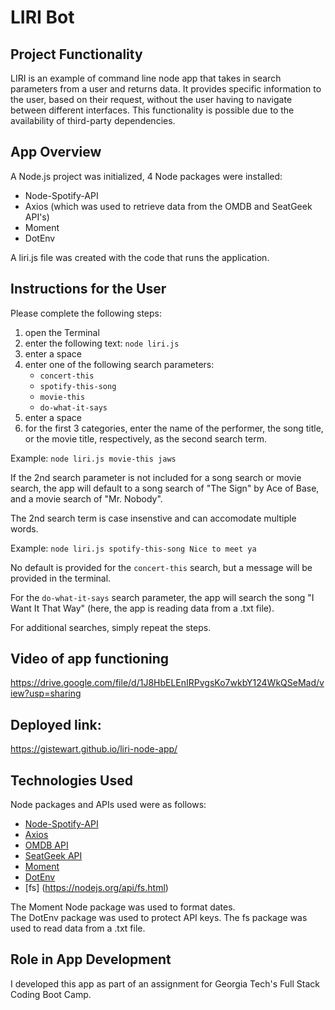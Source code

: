 # LIRI Bot

## Project Functionality
LIRI is an example of command line node app that takes in search parameters from a user and returns data.  It provides specific information to the user, based on their request, without the user having to navigate between different interfaces. This functionality is possible due to the availability of third-party dependencies.

## App Overview
A Node.js project was initialized, 4 Node packages were installed:
* Node-Spotify-API
* Axios (which was used to retrieve data from the OMDB and SeatGeek API's)
* Moment 
* DotEnv

A liri.js file was created with the code that runs the application. 

## Instructions for the User
Please complete the following steps:
1. open the Terminal
2. enter the following text: `node liri.js`
3. enter a space
4. enter one of the following search parameters:
   * `concert-this`
   * `spotify-this-song`
   * `movie-this`
   * `do-what-it-says`
5. enter a space
6. for the first 3 categories, enter the name of the performer, the song title, or the movie title, respectively, as the second search term.

Example: `node liri.js movie-this jaws`

If the 2nd search parameter is not included for a song search or movie search, the app will default to a song search of "The Sign" by Ace of Base, and a movie search of "Mr. Nobody". 

The 2nd search term is case insenstive and can accomodate multiple words.

Example: `node liri.js spotify-this-song Nice to meet ya`

No default is provided for the `concert-this` search, but a message will be provided in the terminal.

For the `do-what-it-says` search parameter, the app will search the song "I Want It That Way" (here, the app is reading data from a .txt file).

For additional searches, simply repeat the steps.

## Video of app functioning 
https://drive.google.com/file/d/1J8HbELEnIRPvgsKo7wkbY124WkQSeMad/view?usp=sharing

## Deployed link: 
https://gistewart.github.io/liri-node-app/

## Technologies Used
Node packages and APIs used were as follows:
* [Node-Spotify-API](https://www.npmjs.com/package/node-spotify-api)
* [Axios](https://www.npmjs.com/package/axios)
* [OMDB API](http://www.omdbapi.com)
* [SeatGeek API](http://platform.seatgeek.com/#events)
* [Moment](https://www.npmjs.com/package/moment)
* [DotEnv](https://www.npmjs.com/package/dotenv)
* [fs] (https://nodejs.org/api/fs.html)

The Moment Node package was used to format dates.  
The DotEnv package was used to protect API keys.
The fs package was used to read data from a .txt file.

## Role in App Development
I developed this app as part of an assignment for Georgia Tech's Full Stack Coding Boot Camp.






